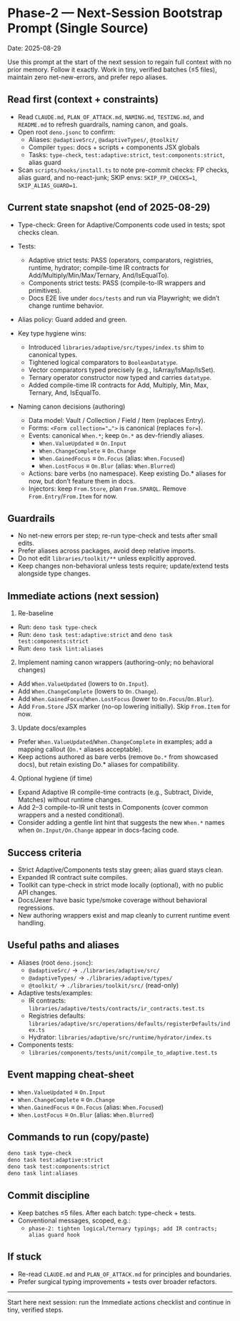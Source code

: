 # Phase-2 — Next-Session Bootstrap Prompt (Single Source)

Date: 2025-08-29

Use this prompt at the start of the next session to regain full context with no prior memory. Follow it exactly. Work in tiny, verified batches (≤5 files), maintain zero net-new-errors, and prefer repo aliases.

## Read first (context + constraints)
- Read `CLAUDE.md`, `PLAN_OF_ATTACK.md`, `NAMING.md`, `TESTING.md`, and `README.md` to refresh guardrails, naming canon, and goals.
- Open root `deno.jsonc` to confirm:
  - Aliases: `@adaptiveSrc/`, `@adaptiveTypes/`, `@toolkit/`
  - Compiler `types`: docs + scripts + components JSX globals
  - Tasks: `type-check`, `test:adaptive:strict`, `test:components:strict`, alias guard
- Scan `scripts/hooks/install.ts` to note pre-commit checks: FP checks, alias guard, and no-react-junk; SKIP envs: `SKIP_FP_CHECKS=1`, `SKIP_ALIAS_GUARD=1`.

## Current state snapshot (end of 2025-08-29)
- Type-check: Green for Adaptive/Components code used in tests; spot checks clean.
- Tests:
  - Adaptive strict tests: PASS (operators, comparators, registries, runtime, hydrator; compile-time IR contracts for Add/Multiply/Min/Max/Ternary, And/IsEqualTo).
  - Components strict tests: PASS (compile-to-IR wrappers and primitives).
  - Docs E2E live under `docs/tests` and run via Playwright; we didn’t change runtime behavior.
- Alias policy: Guard added and green.
- Key type hygiene wins:
  - Introduced `libraries/adaptive/src/types/index.ts` shim to canonical types.
  - Tightened logical comparators to `BooleanDatatype`.
  - Vector comparators typed precisely (e.g., IsArray/IsMap/IsSet).
  - Ternary operator constructor now typed and carries `datatype`.
  - Added compile-time IR contracts for Add, Multiply, Min, Max, Ternary, And, IsEqualTo.

- Naming canon decisions (authoring)
  - Data model: Vault / Collection / Field / Item (replaces Entry).
  - Forms: `<Form collection="…">` is canonical (replaces `for=`).
  - Events: canonical `When.*`; keep `On.*` as dev-friendly aliases.
    - `When.ValueUpdated` ≡ `On.Input`
    - `When.ChangeComplete` ≡ `On.Change`
    - `When.GainedFocus` ≡ `On.Focus` (alias: `When.Focused`)
    - `When.LostFocus` ≡ `On.Blur` (alias: `When.Blurred`)
  - Actions: bare verbs (no namespace). Keep existing Do.* aliases for now, but don’t feature them in docs.
  - Injectors: keep `From.Store`, plan `From.SPARQL`. Remove `From.Entry`/`From.Item` for now.

## Guardrails
- No net-new errors per step; re-run type-check and tests after small edits.
- Prefer aliases across packages, avoid deep relative imports.
- Do not edit `libraries/toolkit/**` unless explicitly approved.
- Keep changes non-behavioral unless tests require; update/extend tests alongside type changes.

## Immediate actions (next session)
1) Re-baseline
  - Run: `deno task type-check`
  - Run: `deno task test:adaptive:strict` and `deno task test:components:strict`
  - Run: `deno task lint:aliases`

2) Implement naming canon wrappers (authoring-only; no behavioral changes)
  - Add `When.ValueUpdated` (lowers to `On.Input`).
  - Add `When.ChangeComplete` (lowers to `On.Change`).
  - Add `When.GainedFocus`/`When.LostFocus` (lower to `On.Focus`/`On.Blur`).
  - Add `From.Store` JSX marker (no-op lowering initially). Skip `From.Item` for now.

3) Update docs/examples
  - Prefer `When.ValueUpdated`/`When.ChangeComplete` in examples; add a mapping callout (`On.*` aliases acceptable).
  - Keep actions authored as bare verbs (remove `Do.*` from showcased docs), but retain existing Do.* aliases for compatibility.

4) Optional hygiene (if time)
  - Expand Adaptive IR compile-time contracts (e.g., Subtract, Divide, Matches) without runtime changes.
  - Add 2–3 compile-to-IR unit tests in Components (cover common wrappers and a nested conditional).
  - Consider adding a gentle lint hint that suggests the new `When.*` names when `On.Input/On.Change` appear in docs-facing code.

## Success criteria
- Strict Adaptive/Components tests stay green; alias guard stays clean.
- Expanded IR contract suite compiles.
- Toolkit can type-check in strict mode locally (optional), with no public API changes.
- Docs/Jexer have basic type/smoke coverage without behavioral regressions.
 - New authoring wrappers exist and map cleanly to current runtime event handling.

## Useful paths and aliases
- Aliases (root `deno.jsonc`):
  - `@adaptiveSrc/` → `./libraries/adaptive/src/`
  - `@adaptiveTypes/` → `./libraries/adaptive/types/`
  - `@toolkit/` → `./libraries/toolkit/src/` (read-only)
- Adaptive tests/examples:
  - IR contracts: `libraries/adaptive/tests/contracts/ir_contracts.test.ts`
  - Registries defaults: `libraries/adaptive/src/operations/defaults/registerDefaults/index.ts`
  - Hydrator: `libraries/adaptive/src/runtime/hydrator/index.ts`
- Components tests:
  - `libraries/components/tests/unit/compile_to_adaptive.test.ts`

## Event mapping cheat-sheet
- `When.ValueUpdated` ≡ `On.Input`
- `When.ChangeComplete` ≡ `On.Change`
- `When.GainedFocus` ≡ `On.Focus` (alias: `When.Focused`)
- `When.LostFocus` ≡ `On.Blur` (alias: `When.Blurred`)

## Commands to run (copy/paste)
```sh
deno task type-check
deno task test:adaptive:strict
deno task test:components:strict
deno task lint:aliases
```

## Commit discipline
- Keep batches ≤5 files. After each batch: type-check + tests.
- Conventional messages, scoped, e.g.:
  - `phase-2: tighten logical/ternary typings; add IR contracts; alias guard hook`

## If stuck
- Re-read `CLAUDE.md` and `PLAN_OF_ATTACK.md` for principles and boundaries.
- Prefer surgical typing improvements + tests over broader refactors.

---
Start here next session: run the Immediate actions checklist and continue in tiny, verified steps.
